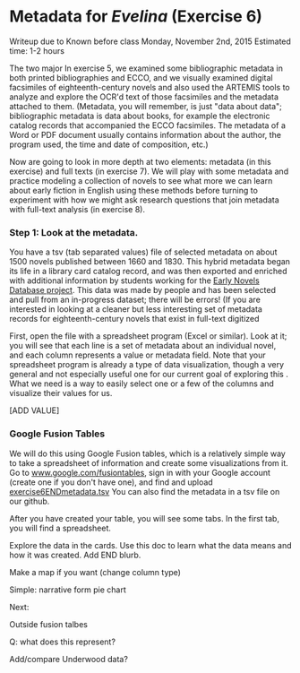 # Metadata for *Evelina* (Exercise 6)

Writeup due to Known before class Monday, November 2nd, 2015
Estimated time: 1-2 hours

The two major In exercise 5, we examined some bibliographic metadata in both printed bibliographies and ECCO, and we visually examined digital facsimiles of eighteenth-century novels and also used the ARTEMIS tools to analyze and explore the OCR'd text of those facsimiles and the metadata attached to them. (Metadata, you will remember, is just "data about data"; bibliographic metadata is data about books, for example the electronic catalog records that accompanied the ECCO facsimiles. The metadata of a Word or PDF document usually contains information about the author, the program used, the time and date of composition, etc.)

Now are going to look in more depth at two elements: metadata (in this exercise) and full texts (in exercise 7). We will play with some metadata and practice modeling a collection of novels to see what more we can learn about early fiction in English using these methods before turning to experiment with how we might ask research questions that join metadata with full-text analysis (in exercise 8).

### Step 1: Look at the metadata.

You have a tsv (tab separated values) file of selected metadata on about 1500 novels published between 1660 and 1830. This hybrid metadata began its life in a library card catalog record, and was then exported and enriched with additional information by students working for the [Early Novels Database project](earlynovels.org). This data was made by people and has been selected and pull from an in-progress dataset; there will be errors! (If you are interested in looking at a cleaner but less interesting set of metadata records for eighteenth-century novels that exist in full-text digitized

First, open the file with a spreadsheet program (Excel or similar). Look at it; you will see that each line is a set of metadata about an individual novel, and each column represents a value or metadata field. Note that your spreadsheet program is already a type of data visualization, though a very general and not especially useful one for our current goal of exploring this . What we need is a way to easily select one or a few of the columns and visualize their values for us.

[ADD VALUE]

### Google Fusion Tables

We will do this using Google Fusion tables, which is a relatively simple way to take a spreadsheet of information and create some visualizations from it. Go to www.google.com/fusiontables, sign in with your Google account (create one if you don't have one), and find and upload [exercise6ENDmetadata.tsv](https://docs.google.com/spreadsheets/d/13Mu9KZ7cXx7fDBoazXEmVM_5ve-Br2mcEP17RenHARE/edit?usp=sharing) You can also find the metadata in a tsv file on our github.

After you have created your table, you will see some tabs. In the first tab, you will find a spreadsheet.

Explore the data in the cards. Use this doc to learn what the data means and how it was created. Add END blurb.

Make a map if you want (change column type)

Simple: narrative form pie chart

Next:



Outside fusion talbes

Q: what does this represent?

Add/compare Underwood data?